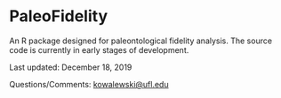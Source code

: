 # PaleoFidelity

An R package designed for paleontological fidelity analysis.
The source code is currently in early stages of development.

Last updated: December 18, 2019

Questions/Comments: kowalewski@ufl.edu

